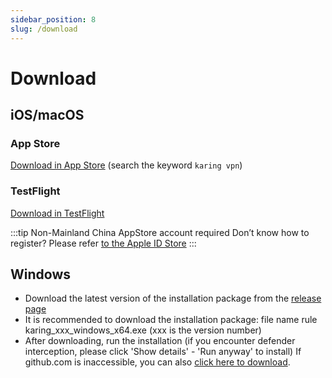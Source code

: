 ```yaml
---
sidebar_position: 8
slug: /download
---
```


# Download

## iOS/macOS

### App Store
[Download in App Store](https://apps.apple.com/us/app/karing/id6472431552) (search the keyword `karing vpn`)

### TestFlight
[Download in TestFlight](https://testflight.apple.com/join/RLU59OsJ)

:::tip Non-Mainland China AppStore account required
Don’t know how to register? Please refer [to the Apple ID Store](https://wandow01.pp.ua/)
:::

## Windows
- Download the latest version of the installation package from the [release page](https://github.com/KaringX/karing/releases/latest)
- It is recommended to download the installation package: file name rule karing_xxx_windows_x64.exe (xxx is the version number)
- After downloading, run the installation (if you encounter defender interception, please click 'Show details' - 'Run anyway' to install)
If github.com is inaccessible, you can also [click here to download](https://跟斗云.com/user/clients/karing_windows_x64.exe).
